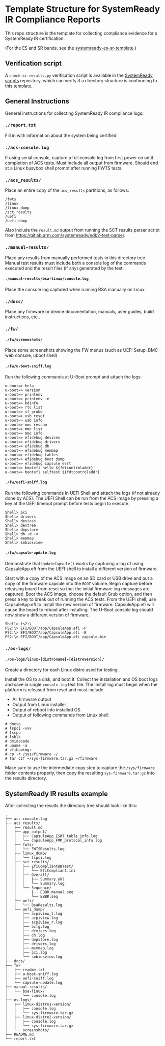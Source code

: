 # Template Structure for SystemReady IR Compliance Reports
This repo structure is the template for collecting compliance evidence for a
SystemReady IR certification.

(For the ES and SR bands, see the [systemready-es-sr-template].)

[systemready-es-sr-template]: https://gitlab.arm.com/systemready/systemready-es-sr-template

## Verification script
A `check-sr-results.py` verification script is available in the [SystemReady
scripts] repository, which can verify if a directory structure is conforming to
this template.

[SystemReady scripts]: https://gitlab.arm.com/systemready/systemready-scripts

## General Instructions
General instructions for collecting SystemReady IR compliance logs:

### `./report.txt`
Fill in with information about the system being certified

### `./acs-console.log`
If using serial console, capture a full console log from first power on
until completion of ACS tests. Must include all output from firmware.
Should end at a Linux busybox shell prompt after running FWTS tests.

### `./acs_results/`
Place an entire copy of the `acs_results` partitions, as
follows:

    /fwts
    /linux
    /linux_dump
    /sct_results
    /uefi
    /uefi_dump

Also include the `result.md` output from running the SCT results parser script
from https://gitlab.arm.com/systemready/edk2-test-parser.

### `./manual-results/`

Place any results from manually performed tests in this directory tree.
Manual test results must include both a console log of the commands
executed and the result files (if any) generated by the test.

#### `./manual-results/bsa-linux/console.log`

Place the console log captured when running BSA manually on Linux.

### `./docs/`
Place any firmware or device documentation, manuals, user guides, build instructions, etc..

### `./fw/`

#### `./fw/screenshots/`
Place some screenshots showing the FW menus (such as UEFI Setup, BMC
web console, uboot shell)

#### `./fw/u-boot-sniff.log`
Run the following commands at U-Boot prompt and attach the logs:

    u-boot=> help
    u-boot=> version
    u-boot=> printenv
    u-boot=> printenv -e
    u-boot=> bdinfo
    u-boot=> rtc list
    u-boot=> sf probe
    u-boot=> usb reset
    u-boot=> usb info
    u-boot=> mmc rescan
    u-boot=> mmc list
    u-boot=> mmc info
    u-boot=> efidebug devices
    u-boot=> efidebug drivers
    u-boot=> efidebug dh
    u-boot=> efidebug memmap
    u-boot=> efidebug tables
    u-boot=> efidebug boot dump
    u-boot=> efidebug capsule esrt
    u-boot=> bootefi hello ${fdtcontroladdr}
    u-boot=> bootefi selftest ${fdtcontroladdr}

#### `./fw/uefi-sniff.log`
Run the following commands in UEFI Shell and attach the logs (if not
already done by ACS). The UEFI Shell can be run from the ACS image by
pressing a key at the UEFI timeout prompt before tests begin to
execute.

    Shell> pci
    Shell> drivers
    Shell> devices
    Shell> devtree
    Shell> dmpstore
    Shell> dh -d -v
    Shell> memmap
    Shell> smbiosview

#### `./fw/capsule-update.log`
Demonstrate that `UpdateCapsule()` works by capturing a log of using
CapsuleApp.efi from the UEFI shell to install a different version of
firmware.

Start with a copy of the ACS image on an SD card or USB drive and put
a copy of the firmware capsule into the `BOOT` volume.
Begin capture before releasing board from reset so that the initial
firmware log messages are captured.
Boot the ACS image, choose the default Grub option, and then press a
key to break out of running the ACS tests.
From the UEFI shell, use CapsuleApp.efi to install the new version
of firmware.
CapsuleApp.efi will cause the board to reboot after installing.
The U-Boot console log should now show a different version of firmware.

```
Shell> fs2:\
FS2:\> EFI/BOOT/app/CapsuleApp.efi -P
FS2:\> EFI/BOOT/app/CapsuleApp.efi -E
FS2:\> EFI/BOOT/app/CapsuleApp.efi capsule.bin
```

### `./os-logs/`

#### `./os-logs/linux-[distroname]-[distroversion]/`
Create a directory for each Linux distro used for testing.

Install the OS to a disk, and boot it.
Collect the installation and OS boot logs and save in single `console.log` text file.
The install log must begin when the platform is released from reset and
must include:

- All firmware output
- Output from Linux installer
- Output of reboot into installed OS.
- Output of following commands from Linux shell:

```
# dmesg
# lspci -vvv
# lscpu
# lsblk
# dmidecode
# uname -a
# efibootmgr
# cp -r /sys/firmware ~/
# tar czf ~/sys-firmware.tar.gz ~/firmware
```

Make sure to use the intermediate copy step to capture the `/sys/firmware`
folder contents properly, then copy the resulting `sys-firmware.tar.gz` into the
results directory.

## SystemReady IR results example

After collecting the results the directory tree should look like this:

```
.
├── acs-console.log
├── acs_results/
│   ├── result.md
│   ├── app_output/
│   │   ├── CapsuleApp_ESRT_table_info.log
│   │   └── CapsuleApp_FMP_protocol_info.log
│   ├── fwts/
│   │   └── FWTSResults.log
│   ├── linux_dump/
│   │   └── lspci.log
│   ├── sct_results/
│   │   ├── EfiCompliantBBTest/
│   │   │   └── EfiCompliant.ini
│   │   ├── Overall/
│   │   │   ├── Summary.ekl
│   │   │   └── Summary.log
│   │   └── Sequence/
│   │       ├── EBBR_manual.seq
│   │       └── EBBR.seq
│   ├── uefi/
│   │   └── BsaResults.log
│   └── uefi_dump/
│       ├── acpiview_l.log
│       ├── acpiview.log
│       ├── acpiview_r.log
│       ├── bcfg.log
│       ├── devices.log
│       ├── dh.log
│       ├── dmpstore.log
│       ├── drivers.log
│       ├── memmap.log
│       ├── pci.log
│       └── smbiosview.log
├── docs/
├── fw/
│   ├── readme.txt
│   ├── u-boot-sniff.log
│   ├── uefi-sniff.log
│   └── capsule-update.log
├── manual-results/
│   └── bsa-linux/
│       └── console.log
├── os-logs/
│   ├── linux-distro1-version/
│   │   ├── console.log
│   │   └── sys-firmware.tar.gz
│   ├── linux-distro2-version/
│   │   ├── console.log
│   │   └── sys-firmware.tar.gz
│   └── screenshots/
├── README.md
└── report.txt
```
